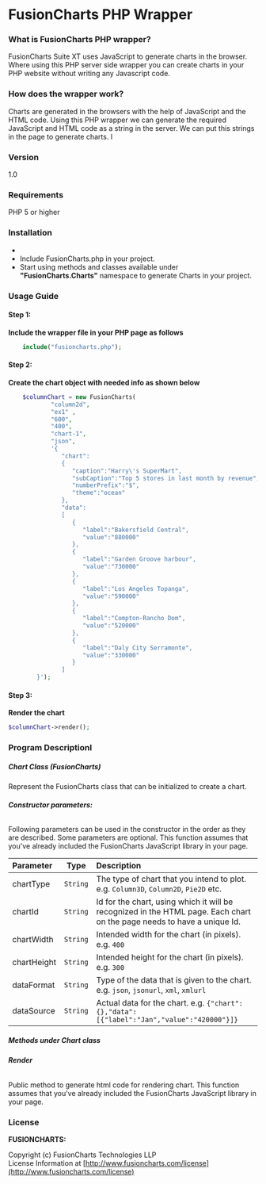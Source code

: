 # FusionCharts PHP Wrapper

### What is FusionCharts PHP wrapper?

FusionCharts Suite XT uses JavaScript to generate charts in the browser. Where using this PHP server side wrapper you can create charts in your PHP website without writing any Javascript code. 

### How does the wrapper work?
Charts are generated in the browsers with the help of JavaScript and the HTML code.
Using this PHP wrapper we can generate the required JavaScript and HTML code as a string in the server. We can put this strings in the page to generate charts.
l
### Version
1.0

### Requirements
PHP 5 or higher

### Installation
 * 
 * Include FusionCharts.php in your project.
 * Start using methods and classes available under **"FusionCharts.Charts"** namespace to generate Charts in your project.
 ### Usage Guide
#### Step 1:
**Include the wrapper file in your PHP page as follows**
```php
    include("fusioncharts.php");
```
#### Step 2:
**Create the chart object with needed info as shown below**
```php
    $columnChart = new FusionCharts(
			"column2d", 
			"ex1" , 
			"600", 
			"400", 
			"chart-1", 
			"json", 
			'{  
			   "chart":
			   {  
				  "caption":"Harry\'s SuperMart",
				  "subCaption":"Top 5 stores in last month by revenue",
				  "numberPrefix":"$",
				  "theme":"ocean"
			   },
			   "data":
			   [  
				  {  
					 "label":"Bakersfield Central",
					 "value":"880000"
				  },
				  {  
					 "label":"Garden Groove harbour",
					 "value":"730000"
				  },
				  {  
					 "label":"Los Angeles Topanga",
					 "value":"590000"
				  },
				  {  
					 "label":"Compton-Rancho Dom",
					 "value":"520000"
				  },
				  {  
					 "label":"Daly City Serramonte",
					 "value":"330000"
				  }
			   ]
		}');
```
#### Step 3:
**Render the chart**
```php
$columnChart->render();
```
### Program Descriptionl
##### Chart Class (FusionCharts)
Represent the FusionCharts class that can be initialized to create a chart.
###### **Constructor parameters:**
Following parameters can be used in the constructor in the order as they are described. Some parameters are optional. This function assumes that you've already included the FusionCharts JavaScript library in your page.

| Parameter | Type | Description |
|:-------|:----------:| :------|
| chartType | `String` | The type of chart that you intend to plot. e.g. `Column3D`, `Column2D`, `Pie2D` etc.|
|chartId | `String` | Id for the chart, using which it will be recognized in the HTML page. Each chart on the page needs to have a unique Id.|
|chartWidth | `String` | Intended width for the chart (in pixels). e.g. `400`|
|chartHeight | `String` | Intended height for the chart (in pixels). e.g. `300`|
|dataFormat | `String` | Type of the data that is given to the chart. e.g. `json`, `jsonurl`, `xml`, `xmlurl`|
|dataSource | `String` | Actual data for the chart. e.g. `{"chart":{},"data":[{"label":"Jan","value":"420000"}]}`|

##### Methods under Chart class
###### **Render**
Public method to generate html code for rendering chart. This function assumes that you've already included the FusionCharts JavaScript library in your page.


### License

**FUSIONCHARTS:**

Copyright (c) FusionCharts Technologies LLP  
License Information at [http://www.fusioncharts.com/license](http://www.fusioncharts.com/license)
